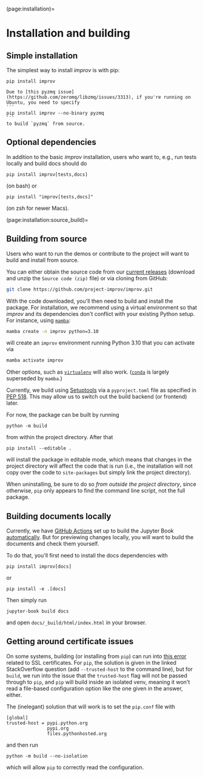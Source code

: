 (page:installation)=
# Installation and building

## Simple installation
The simplest way to install _improv_ is with pip:
```
pip install improv
```
````{warning}
Due to [this pyzmq issue](https://github.com/zeromq/libzmq/issues/3313), if you're running on Ubuntu, you need to specify
```
pip install improv --no-binary pyzmq
```
to build `pyzmq` from source.
````

## Optional dependencies
In addition to the basic _improv_ installation, users who want to, e.g., run tests locally and build docs should do
```
pip install improv[tests,docs]
```
(on bash) or
```
pip install "improv[tests,docs]"
```
(on zsh for newer Macs).

(page:installation:source_build)=
## Building from source
Users who want to run the demos or contribute to the project will want to build and install from source.

You can either obtain the source code from our [current releases](https://github.com/project-improv/improv/releases) (download and unzip the `Source code (zip)` file) or via cloning from GitHub:
```bash
git clone https://github.com/project-improv/improv.git
```

With the code downloaded, you'll then need to build and install the package. For installation, we recommend using a virtual environment so that _improv_ and its dependencies don't conflict with your existing Python setup. For instance, using [`mamba`](https://mamba.readthedocs.io/en/latest/):
```bash
mamba create -n improv python=3.10
```
will create an `improv` environment running Python 3.10 that you can activate via
```bash
mamba activate improv
```
Other options, such as [`virtualenv`](https://virtualenv.pypa.io/en/latest/) will also work. ([`conda`](https://docs.conda.io/projects/conda/en/stable/) is largely superseded by `mamba`.)

Currently, we build using [Setuptools](https://setuptools.pypa.io/en/latest/index.html) via a `pyproject.toml` file as specified in [PEP 518](https://peps.python.org/pep-0518/). This may allow us to switch out the build backend (or frontend) later.

For now, the package can be built by running
```
python -m build
```
from within the project directory. After that
```
pip install --editable .
```
will install the package in editable mode, which means that changes in the project directory will affect the code that is run (i.e., the installation will not copy over the code to `site-packages` but simply link the project directory). 

When uninstalling, be sure to do so _from outside the project directory_, since otherwise, `pip` only appears to find the command line script, not the full package.


## Building documents locally
Currently, we have [GitHub Actions](https://docs.github.com/en/actions) set up to build the Jupyter Book [automatically](https://jupyterbook.org/en/stable/publish/gh-pages.html#automatically-host-your-book-with-github-actions). But for previewing changes locally, you will want to build the documents and check them yourself.

To do that, you'll first need to install the docs dependencies with
```
pip install improv[docs]
```
or
```
pip install -e .[docs]
```
Then simply run
```
jupyter-book build docs
```
and open `docs/_build/html/index.html` in your browser.

## Getting around certificate issues

On some systems, building (or installing from `pip`) can run into [this error](https://stackoverflow.com/questions/25981703/pip-install-fails-with-connection-error-ssl-certificate-verify-failed-certi) related to SSL certificates. For `pip`, the solution is given in the linked StackOverflow question (add `--trusted-host` to the command line), but for `build`, we run into the issue that the `trusted-host` flag will not be passed through to `pip`, and `pip` will build inside an isolated venv, meaning it won't read a file-based configuration option like the one given in the answer, either. 

The (inelegant) solution that will work is to set the `pip.conf` file with
```
[global]
trusted-host = pypi.python.org
               pypi.org
               files.pythonhosted.org
```
and then run
```
python -m build --no-isolation
```
which will allow `pip` to correctly read the configuration.